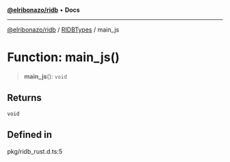 [**@elribonazo/ridb**](../../../README.md) • **Docs**

***

[@elribonazo/ridb](../../../README.md) / [RIDBTypes](../README.md) / main\_js

# Function: main\_js()

> **main\_js**(): `void`

## Returns

`void`

## Defined in

pkg/ridb\_rust.d.ts:5
